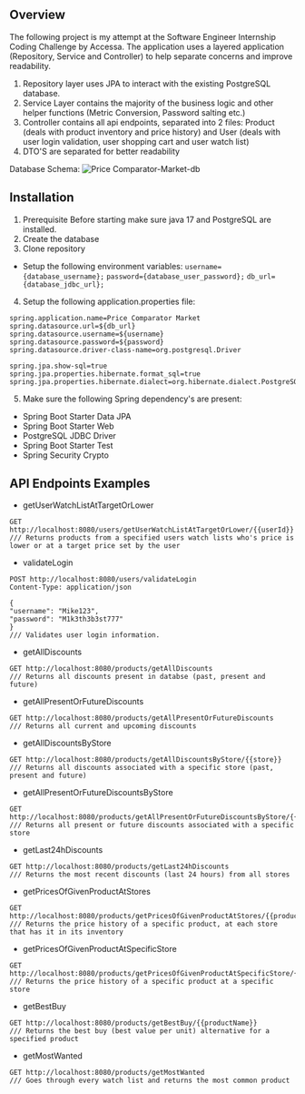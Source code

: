 ## Overview
The following project is my attempt at the Software Engineer Internship Coding Challenge by Accessa.  The application uses a layered application (Repository, Service and Controller) to help separate concerns and improve readability. 
1. Repository layer uses JPA to interact with the existing PostgreSQL database.
2. Service Layer contains the majority of the business logic and other helper functions (Metric Conversion, Password salting etc.)
3. Controller contains all api endpoints, separated into 2 files: Product (deals with product inventory and price history) and User (deals with user login validation, user shopping cart and user watch list)
4. DTO'S are separated for better readability

Database Schema: 
![Price Comparator-Market-db](https://github.com/user-attachments/assets/54c24c17-6e62-42b5-b4db-820110cc3ed3)
## Installation
1. Prerequisite
Before starting make sure java 17 and PostgreSQL are installed. 
2. Create the database
3. Clone repository
- Setup the following environment variables:
``username={database_username};``
``password={database_user_password};``
``db_url={database_jdbc_url};``
4. Setup the following application.properties file:
```
spring.application.name=Price Comparator Market
spring.datasource.url=${db_url}
spring.datasource.username=${username}
spring.datasource.password=${password}
spring.datasource.driver-class-name=org.postgresql.Driver

spring.jpa.show-sql=true
spring.jpa.properties.hibernate.format_sql=true
spring.jpa.properties.hibernate.dialect=org.hibernate.dialect.PostgreSQLDialect
```
5. Make sure the following Spring dependency's are present:
- Spring Boot Starter Data JPA
-  Spring Boot Starter Web
- PostgreSQL JDBC Driver
- Spring Boot Starter Test
- Spring Security Crypto

## API Endpoints Examples


- getUserWatchListAtTargetOrLower
```
GET http://localhost:8080/users/getUserWatchListAtTargetOrLower/{{userId}}
/// Returns products from a specified users watch lists who's price is lower or at a target price set by the user
```
- validateLogin
```
POST http://localhost:8080/users/validateLogin  
Content-Type: application/json  
  
{  
"username": "Mike123", 
"password": "M1k3th3b3st777"
}
/// Validates user login information.
```
- getAllDiscounts
```
GET http://localhost:8080/products/getAllDiscounts
/// Returns all discounts present in databse (past, present and future)
```

- getAllPresentOrFutureDiscounts
```
GET http://localhost:8080/products/getAllPresentOrFutureDiscounts
/// Returns all current and upcoming discounts
```
- getAllDiscountsByStore
```
GET http://localhost:8080/products/getAllDiscountsByStore/{{store}}
/// Returns all discounts associated with a specific store (past, present and future)
```
- getAllPresentOrFutureDiscountsByStore
```
GET http://localhost:8080/products/getAllPresentOrFutureDiscountsByStore/{{store}}
/// Returns all present or future discounts associated with a specific store
```
- getLast24hDiscounts
```
GET http://localhost:8080/products/getLast24hDiscounts
/// Returns the most recent discounts (last 24 hours) from all stores
```
- getPricesOfGivenProductAtStores
```
GET http://localhost:8080/products/getPricesOfGivenProductAtStores/{{productName}}
/// Returns the price history of a specific product, at each store that has it in its inventory
```
- getPricesOfGivenProductAtSpecificStore
```
GET http://localhost:8080/products/getPricesOfGivenProductAtSpecificStore/{{productName}}/{{store}}
/// Returns the price history of a specific product at a specific store
```
- getBestBuy
```
GET http://localhost:8080/products/getBestBuy/{{productName}}
/// Returns the best buy (best value per unit) alternative for a specified product
```
- getMostWanted
```
GET http://localhost:8080/products/getMostWanted
/// Goes through every watch list and returns the most common product
```

